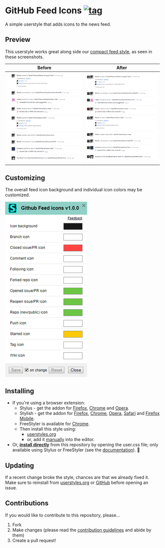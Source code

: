 # GitHub Feed Icons [![tag](https://img.shields.io/github/tag/StylishThemes/GitHub-Feed-Icons.svg)](https://github.com/StylishThemes/GitHub-Feed-Icons/tags)

A simple userstyle that adds icons to the news feed.

## Preview

This userstyle works great along side our [compact feed style](https://github.com/StylishThemes/GitHub-Compact-Feed), as seen in these screenshots.

| Before | After |
|:------:|:-----:|
| ![](./images/dashboard-before.png) | ![](./images/dashboard-after.png) |

## Customizing

The overall feed icon background and individual icon colors may be customized.

![](./images/customization.png)

## Installing

* If you're using a browser extension:
  * Stylus - get the addon for [Firefox](https://addons.mozilla.org/en-US/firefox/addon/styl-us/), [Chrome](https://chrome.google.com/webstore/detail/stylus/clngdbkpkpeebahjckkjfobafhncgmne) and [Opera](https://addons.opera.com/en-gb/extensions/details/stylus/).
  * Stylish - get the addon for [Firefox](https://addons.mozilla.org/en-US/firefox/addon/2108/), [Chrome](https://chrome.google.com/extensions/detail/fjnbnpbmkenffdnngjfgmeleoegfcffe), [Opera](https://addons.opera.com/en/extensions/details/stylish/), [Safari](http://sobolev.us/stylish/) and [Firefox Mobile](https://addons.mozilla.org/en-US/firefox/addon/2108/).
  * FreeStyler is available for [Chrome](https://chrome.google.com/webstore/detail/freestyler/hihigldmabkodfpehkgdemjklmaebmca).<br>
  * Then install this style using:
    * [userstyles.org](https://userstyles.org/styles/160546/github-feed-icons)
    * or, add it [manually](https://github.com/StylishThemes/GitHub-Feed-Icons/blob/master/gitHub-feed-icons.user.css) into the editor.
* Or, **[install directly](https://raw.githubusercontent.com/StylishThemes/GitHub-Feed-Icons/master/gitHub-feed-icons.user.css)** from this repository by opening the user.css file; only available using Stylus or FreeStyler (see the [documentation](https://github.com/openstyles/stylus/wiki/Usercss)). :tada:

## Updating

If a recent change broke the style, chances are that we already fixed it. Make sure to reinstall from [userstyles.org](https://userstyles.org/styles/160546/github-feed-icons) or [GitHub](https://github.com/StylishThemes/GitHub-Feed-Icons/raw/master/gitHub-feed-icons.user.css) before opening an issue.

## Contributions

If you would like to contribute to this repository, please...

1. Fork
2. Make changes (please read the [contribution guidelines](./.github/CONTRIBUTING.md) and abide by them)
3. Create a pull request!
